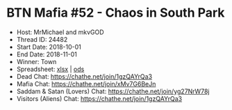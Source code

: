 # BTN Mafia #52 - Chaos in South Park

* Host: MrMichael and mkvGOD
* Thread ID: 24482
* Start Date: 2018-10-01
* End Date: 2018-11-01
* Winner: Town
* Spreadsheet: [xlsx](../../../../raw/main/btn/52/spreadsheet.xlsx) | [ods](../../../../raw/main/btn/52/spreadsheet.ods)
* Dead Chat: https://chathe.net/join/1gzQAYrQa3
* Mafia Chat: https://chathe.net/join/xMv7G6BeJn
* Saddam & Satan (Lovers) Chat: https://chathe.net/join/yg27NrW78j
* Visitors (Aliens) Chat: https://chathe.net/join/1gzQAYrQa3
